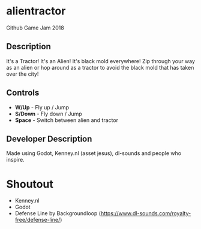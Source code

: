 # alientractor
Github Game Jam 2018

## Description

It's a Tractor! It's an Alien! It's black mold everywhere! Zip through your way as an alien or hop around as a tractor to avoid the black mold that has taken over the city!

## Controls

* **W/Up** - Fly up / Jump 
* **S/Down** - Fly down / Jump
* **Space** - Switch between alien and tractor

## Developer Description
Made using Godot, Kenney.nl (asset jesus), dl-sounds and people who inspire.

# Shoutout
* Kenney.nl
* Godot
* Defense Line by Backgroundloop (https://www.dl-sounds.com/royalty-free/defense-line/)
